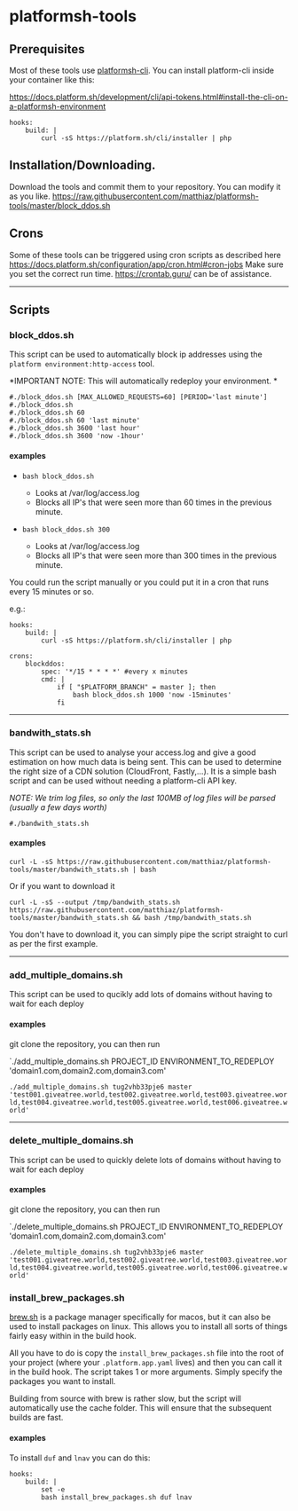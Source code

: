 # platformsh-tools
## Prerequisites

Most of these tools use [platformsh-cli](https://github.com/platformsh/platformsh-cli). You can install platform-cli inside your container like this: 

https://docs.platform.sh/development/cli/api-tokens.html#install-the-cli-on-a-platformsh-environment

```
hooks:
    build: |
        curl -sS https://platform.sh/cli/installer | php
```

## Installation/Downloading.

Download the tools and commit them to your repository. You can modify it as you like. 
https://raw.githubusercontent.com/matthiaz/platformsh-tools/master/block_ddos.sh

## Crons

Some of these tools can be triggered using cron scripts as described here https://docs.platform.sh/configuration/app/cron.html#cron-jobs
Make sure you set the correct run time. https://crontab.guru/ can be of assistance. 

-------

## Scripts

### block_ddos.sh
This script can be used to automatically block ip addresses using the `platform environment:http-access` tool.

*IMPORTANT NOTE: This will automatically redeploy your environment. *

```
#./block_ddos.sh [MAX_ALLOWED_REQUESTS=60] [PERIOD='last minute']
#./block_ddos.sh
#./block_ddos.sh 60
#./block_ddos.sh 60 'last minute'
#./block_ddos.sh 3600 'last hour'
#./block_ddos.sh 3600 'now -1hour'
```

#### examples
- `bash block_ddos.sh` 
  - Looks at /var/log/access.log 
  - Blocks all IP's that were seen more than 60 times in the previous minute. 
  
- `bash block_ddos.sh 300` 
  - Looks at /var/log/access.log 
  - Blocks all IP's that were seen more than 300 times in the previous minute. 

You could run the script manually or you could put it in a cron that runs every 15 minutes or so. 

e.g.:
```
hooks:
    build: |
        curl -sS https://platform.sh/cli/installer | php
        
crons:
    blockddos:
        spec: '*/15 * * * *' #every x minutes
        cmd: |
            if [ "$PLATFORM_BRANCH" = master ]; then
                bash block_ddos.sh 1000 'now -15minutes'
            fi

```

-------

### bandwith_stats.sh
This script can be used to analyse your access.log and give a good estimation on how much data is being sent. This can be used to determine the right size of a CDN solution (CloudFront, Fastly,...). It is a simple bash script and can be used without needing a platform-cli API key.



*NOTE: We trim log files, so only the last 100MB of log files will be parsed (usually a few days worth)*

```
#./bandwith_stats.sh
```

#### examples 
`curl -L -sS https://raw.githubusercontent.com/matthiaz/platformsh-tools/master/bandwith_stats.sh | bash` 

Or if you want to download it

`curl -L -sS --output /tmp/bandwith_stats.sh https://raw.githubusercontent.com/matthiaz/platformsh-tools/master/bandwith_stats.sh && bash /tmp/bandwith_stats.sh` 

You don't have to download it, you can simply pipe the script straight to curl as per the first example.



-------


### add_multiple_domains.sh
This script can be used to qucikly add lots of domains without having to wait for each deploy


#### examples

git clone the repository, you can then run 

`./add_multiple_domains.sh PROJECT_ID ENVIRONMENT_TO_REDEPLOY 'domain1.com,domain2.com,domain3.com'

`./add_multiple_domains.sh tug2vhb33pje6 master 'test001.giveatree.world,test002.giveatree.world,test003.giveatree.world,test004.giveatree.world,test005.giveatree.world,test006.giveatree.world'`


-------


### delete_multiple_domains.sh
This script can be used to quickly delete lots of domains without having to wait for each deploy


#### examples

git clone the repository, you can then run

`./delete_multiple_domains.sh PROJECT_ID ENVIRONMENT_TO_REDEPLOY 'domain1.com,domain2.com,domain3.com'

`./delete_multiple_domains.sh tug2vhb33pje6 master 'test001.giveatree.world,test002.giveatree.world,test003.giveatree.world,test004.giveatree.world,test005.giveatree.world,test006.giveatree.world'`



### install_brew_packages.sh

[brew.sh](https://formulae.brew.sh/formula-linux/) is a package manager specifically for macos, but it can also be used to install packages on linux. This allows you to install all sorts of things fairly easy within in the build hook.

All you have to do is copy the `install_brew_packages.sh` file into the root of your project (where your `.platform.app.yaml` lives) and then you can call it in the build hook. The script takes 1 or more arguments. Simply specify the packages you want to install.

Building from source with brew is rather slow, but the script will automatically use the cache folder. This will ensure that the subsequent builds are fast.

#### examples

To install `duf` and `lnav` you can do this:

```
hooks:
    build: |
        set -e
        bash install_brew_packages.sh duf lnav
```

